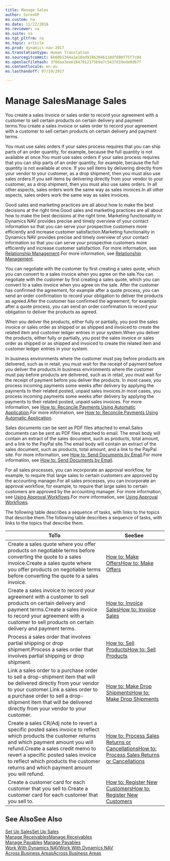 ```yaml
---
title: Manage Sales
author: SorenGP
ms.custom: na
ms.date: 11/22/2016
ms.reviewer: na
ms.suite: na
ms.tgt_pltfrm: na
ms.topic: article
ms.prod: dynamics-nav-2017
ms.translationtype: Human Translation
ms.sourcegitcommit: 6b60b1344a1e18ad91863046110df880f75f7c04
ms.openlocfilehash: 3f0daa3eee1647012175b9a7c5437d19ede0d67f
ms.contentlocale: en-au
ms.lasthandoff: 07/19/2017

---
```


# <a name="manage-sales"></a><span data-ttu-id="4813f-102">Manage Sales</span><span class="sxs-lookup"><span data-stu-id="4813f-102">Manage Sales</span></span>
<span data-ttu-id="4813f-103">You create a sales invoice or sales order to record your agreement with a customer to sell certain products on certain delivery and payment terms.</span><span class="sxs-lookup"><span data-stu-id="4813f-103">You create a sales invoice or sales order to record your agreement with a customer to sell certain products on certain delivery and payment terms.</span></span>

<span data-ttu-id="4813f-104">You must use sales orders if your sales process requires that you can ship parts of an order quantity, for example, because the full quantity is not available at once.</span><span class="sxs-lookup"><span data-stu-id="4813f-104">You must use sales orders if your sales process requires that you can ship parts of an order quantity, for example, because the full quantity is not available at once.</span></span> <span data-ttu-id="4813f-105">If you sell items by delivering directly from your vendor to your customer, as a drop shipment, then you must also use sales orders.</span><span class="sxs-lookup"><span data-stu-id="4813f-105">If you sell items by delivering directly from your vendor to your customer, as a drop shipment, then you must also use sales orders.</span></span> <span data-ttu-id="4813f-106">In all other aspects, sales orders work the same way as sales invoices.</span><span class="sxs-lookup"><span data-stu-id="4813f-106">In all other aspects, sales orders work the same way as sales invoices.</span></span>  

<span data-ttu-id="4813f-107">Good sales and marketing practices are all about how to make the best decisions at the right time.</span><span class="sxs-lookup"><span data-stu-id="4813f-107">Good sales and marketing practices are all about how to make the best decisions at the right time.</span></span> <span data-ttu-id="4813f-108">Marketing functionality in Dynamics NAV provides precise and timely overview of your contact information so that you can serve your prospective customers more efficiently and increase customer satisfaction.</span><span class="sxs-lookup"><span data-stu-id="4813f-108">Marketing functionality in Dynamics NAV provides precise and timely overview of your contact information so that you can serve your prospective customers more efficiently and increase customer satisfaction.</span></span> <span data-ttu-id="4813f-109">For more information, see [Relationship Management](marketing-relationship-management.md).</span><span class="sxs-lookup"><span data-stu-id="4813f-109">For more information, see [Relationship Management](marketing-relationship-management.md).</span></span>

<span data-ttu-id="4813f-110">You can negotiate with the customer by first creating a sales quote, which you can convert to a sales invoice when you agree on the sale.</span><span class="sxs-lookup"><span data-stu-id="4813f-110">You can negotiate with the customer by first creating a sales quote, which you can convert to a sales invoice when you agree on the sale.</span></span> <span data-ttu-id="4813f-111">After the customer has confirmed the agreement, for example after a quote process, you can send an order confirmation to record your obligation to deliver the products as agreed.</span><span class="sxs-lookup"><span data-stu-id="4813f-111">After the customer has confirmed the agreement, for example after a quote process, you can send an order confirmation to record your obligation to deliver the products as agreed.</span></span>

<span data-ttu-id="4813f-112">When you deliver the products, either fully or partially, you post the sales invoice or sales order as shipped or as shipped and invoiced to create the related item and customer ledger entries in your system.</span><span class="sxs-lookup"><span data-stu-id="4813f-112">When you deliver the products, either fully or partially, you post the sales invoice or sales order as shipped or as shipped and invoiced to create the related item and customer ledger entries in your system.</span></span>

<span data-ttu-id="4813f-113">In business environments where the customer must pay before products are delivered, such as in retail, you must wait for the receipt of payment before you deliver the products.</span><span class="sxs-lookup"><span data-stu-id="4813f-113">In business environments where the customer must pay before products are delivered, such as in retail, you must wait for the receipt of payment before you deliver the products.</span></span> <span data-ttu-id="4813f-114">In most cases, you process incoming payments some weeks after delivery by applying the payments to their related posted, unpaid sales invoices.</span><span class="sxs-lookup"><span data-stu-id="4813f-114">In most cases, you process incoming payments some weeks after delivery by applying the payments to their related posted, unpaid sales invoices.</span></span> <span data-ttu-id="4813f-115">For more information, see [How to: Reconcile Payments Using Automatic Application](receivables-how-reconcile-payments-auto-application.md).</span><span class="sxs-lookup"><span data-stu-id="4813f-115">For more information, see [How to: Reconcile Payments Using Automatic Application](receivables-how-reconcile-payments-auto-application.md).</span></span>

<span data-ttu-id="4813f-116">Sales documents can be sent as PDF files attached to email.</span><span class="sxs-lookup"><span data-stu-id="4813f-116">Sales documents can be sent as PDF files attached to email.</span></span> <span data-ttu-id="4813f-117">The email body will contain an extract of the sales document, such as products, total amount, and a link to the PayPal site.</span><span class="sxs-lookup"><span data-stu-id="4813f-117">The email body will contain an extract of the sales document, such as products, total amount, and a link to the PayPal site.</span></span> <span data-ttu-id="4813f-118">For more information, see [How to: Send Documents by Email](ui-how-send-documents-email.md).</span><span class="sxs-lookup"><span data-stu-id="4813f-118">For more information, see [How to: Send Documents by Email](ui-how-send-documents-email.md).</span></span>

<span data-ttu-id="4813f-119">For all sales processes, you can incorporate an approval workflow, for example, to require that large sales to certain customers are approved by the accounting manager.</span><span class="sxs-lookup"><span data-stu-id="4813f-119">For all sales processes, you can incorporate an approval workflow, for example, to require that large sales to certain customers are approved by the accounting manager.</span></span> <span data-ttu-id="4813f-120">For more information, see [Using Approval Workflows](across-how-use-approval-workflows.md).</span><span class="sxs-lookup"><span data-stu-id="4813f-120">For more information, see [Using Approval Workflows](across-how-use-approval-workflows.md).</span></span>

<span data-ttu-id="4813f-121">The following table describes a sequence of tasks, with links to the topics that describe them.</span><span class="sxs-lookup"><span data-stu-id="4813f-121">The following table describes a sequence of tasks, with links to the topics that describe them.</span></span>

|<span data-ttu-id="4813f-122">To</span><span class="sxs-lookup"><span data-stu-id="4813f-122">To</span></span> |<span data-ttu-id="4813f-123">See</span><span class="sxs-lookup"><span data-stu-id="4813f-123">See</span></span> |
|---|----|
|<span data-ttu-id="4813f-124">Create a sales quote where you offer products on negotiable terms before converting the quote to a sales invoice.</span><span class="sxs-lookup"><span data-stu-id="4813f-124">Create a sales quote where you offer products on negotiable terms before converting the quote to a sales invoice.</span></span>|[<span data-ttu-id="4813f-125">How to: Make Offers</span><span class="sxs-lookup"><span data-stu-id="4813f-125">How to: Make Offers</span></span>](sales-how-make-offers.md)|
|<span data-ttu-id="4813f-126">Create a sales invoice to record your agreement with a customer to sell products on certain delivery and payment terms.</span><span class="sxs-lookup"><span data-stu-id="4813f-126">Create a sales invoice to record your agreement with a customer to sell products on certain delivery and payment terms.</span></span>|[<span data-ttu-id="4813f-127">How to: Invoice Sales</span><span class="sxs-lookup"><span data-stu-id="4813f-127">How to: Invoice Sales</span></span>](sales-how-invoice-sales.md)|
|<span data-ttu-id="4813f-128">Process a sales order that involves partial shipping or drop shipment.</span><span class="sxs-lookup"><span data-stu-id="4813f-128">Process a sales order that involves partial shipping or drop shipment.</span></span>|[<span data-ttu-id="4813f-129">How to: Sell Products</span><span class="sxs-lookup"><span data-stu-id="4813f-129">How to: Sell Products</span></span>](sales-how-sell-products.md)|
|<span data-ttu-id="4813f-130">Link a sales order to a purchase order to sell a drop-shipment item that will be delivered directly from your vendor to your customer.</span><span class="sxs-lookup"><span data-stu-id="4813f-130">Link a sales order to a purchase order to sell a drop-shipment item that will be delivered directly from your vendor to your customer.</span></span>|[<span data-ttu-id="4813f-131">How to: Make Drop Shipments</span><span class="sxs-lookup"><span data-stu-id="4813f-131">How to: Make Drop Shipments</span></span>](sales-how-drop-shipment.md)|
|<span data-ttu-id="4813f-132">Create a sales CR/Adj note to revert a specific posted sales invoice to reflect which products the customer returns and which payment amount you will refund.</span><span class="sxs-lookup"><span data-stu-id="4813f-132">Create a sales credit memo to revert a specific posted sales invoice to reflect which products the customer returns and which payment amount you will refund.</span></span>|[<span data-ttu-id="4813f-133">How to: Process Sales Returns or Cancellations</span><span class="sxs-lookup"><span data-stu-id="4813f-133">How to: Process Sales Returns or Cancellations</span></span>](sales-how-process-sales-returns-cancellations.md)|
|<span data-ttu-id="4813f-134">Create a customer card for each customer that you sell to.</span><span class="sxs-lookup"><span data-stu-id="4813f-134">Create a customer card for each customer that you sell to.</span></span>|[<span data-ttu-id="4813f-135">How to: Register New Customers</span><span class="sxs-lookup"><span data-stu-id="4813f-135">How to: Register New Customers</span></span>](sales-how-register-new-customers.md)|

## <a name="see-also"></a><span data-ttu-id="4813f-136">See Also</span><span class="sxs-lookup"><span data-stu-id="4813f-136">See Also</span></span>  
[<span data-ttu-id="4813f-137">Set Up Sales</span><span class="sxs-lookup"><span data-stu-id="4813f-137">Set Up Sales</span></span>](sales-setup-sales.md)  
[<span data-ttu-id="4813f-138">Manage Receivables</span><span class="sxs-lookup"><span data-stu-id="4813f-138">Manage Receivables</span></span>](receivables-manage-receivables.md)  
<span data-ttu-id="4813f-139">[Manage Payables](payables-manage-payables.MD)    </span><span class="sxs-lookup"><span data-stu-id="4813f-139">[Manage Payables](payables-manage-payables.MD)    </span></span>  
[<span data-ttu-id="4813f-140">Work With Dynamics NAV</span><span class="sxs-lookup"><span data-stu-id="4813f-140">Work With Dynamics NAV</span></span>](ui-work-product.md)  
[<span data-ttu-id="4813f-141">Across Business Areas</span><span class="sxs-lookup"><span data-stu-id="4813f-141">Across Business Areas</span></span>](ui-across-business-areas.md)

